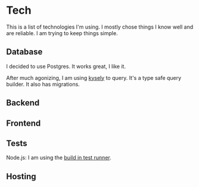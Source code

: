 # Tech

This is a list of technologies I'm using. I mostly chose things I know well and are reliable. I am trying to keep things simple.

## Database

I decided to use Postgres. It works great, I like it.

After much agonizing, I am using [kysely](https://kysely.dev/docs/intro) to query. It's a type safe query builder. It also has migrations.

## Backend

## Frontend

## Tests

Node.js: I am using the [build in test runner](https://nodejs.org/api/test.html).

## Hosting
